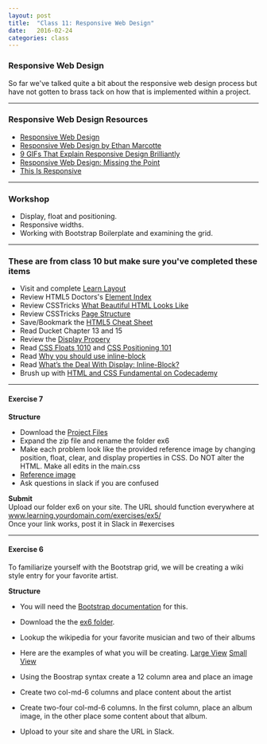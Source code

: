 ```yaml
---
layout: post
title:  "Class 11: Responsive Web Design"
date:   2016-02-24
categories: class
---
```


### Responsive Web Design
So far we've talked quite a bit about the responsive web design process but have not gotten to brass tack on how that is implemented within a project.


---

### Responsive Web Design Resources
* [Responsive Web Design](http://learn.shayhowe.com/advanced-html-css/responsive-web-design/)  
* [Responsive Web Design by Ethan Marcotte](http://alistapart.com/article/responsive-web-design)
* [9 GIFs That Explain Responsive Design Brilliantly](http://www.fastcodesign.com/3038367/9-gifs-that-explain-responsive-design-brilliantly)  
* [Responsive Web Design: Missing the Point](http://bradfrost.com/blog/web/responsive-web-design-missing-the-point/)  
* [This Is Responsive](https://bradfrost.github.io/this-is-responsive/)

---

### Workshop
* Display, float and positioning.  
* Responsive widths.  
* Working with Bootstrap Boilerplate and examining the grid.  

---

### These are from class 10 but make sure you've completed these items
* Visit and complete [Learn Layout](http://learnlayout.com/display.html)  
* Review HTML5 Doctors's [Element Index](http://html5doctor.com/element-index/)  
* Review CSSTricks [What Beautiful HTML Looks Like](https://css-tricks.com/examples/CleanCode/Beautiful-HTML.png)  
* Review CSSTricks [Page Structure](https://css-tricks.com/snippets/html/html5-page-structure/)  
* Save/Bookmark the [HTML5 Cheat Sheet](http://websitesetup.org/html5-cheat-sheet/)  
* Read Ducket Chapter 13 and 15  
* Review the [Display Propery](https://css-tricks.com/almanac/properties/d/display/)
* Read [CSS Floats 1010](http://alistapart.com/article/css-floats-101) and [CSS Positioning 101](http://alistapart.com/article/css-floats-101)  
* Read [Why you should use inline-block](http://joshnh.com/weblog/why-you-should-use-inline-block-when-positioning-elements/)  
* Read [What’s the Deal With Display: Inline-Block?](http://designshack.net/articles/css/whats-the-deal-with-display-inline-block/)  
* Brush up with [HTML and CSS Fundamental on Codecademy](https://www.codecademy.com/learn/web)  

---

#### Exercise 7

**Structure**

* Download the [Project Files](https://www.dropbox.com/s/35m35afu6mbhj7l/ex5.zip?dl=0)
* Expand the zip file and rename the folder ex6
* Make each problem look like the provided reference image by changing position, float, clear, and display properties in CSS. Do NOT alter the HTML. Make all edits in the main.css  
* [Reference image](https://dl.dropboxusercontent.com/u/25741860/mason/exercises/ex6/boxes.png)
* Ask questions in slack if you are confused


**Submit**  
Upload our folder ex6 on your site. The URL should function everywhere at
www.learning.yourdomain.com/exercises/ex5/  
Once your link works, post it in Slack in #exercises


---



#### Exercise 6

To familiarize yourself with the Bootstrap grid, we will be creating a wiki style entry for your favorite artist.

**Structure**  

* You will  need the [Bootstrap documentation](http://getbootstrap.com/) for this.  
* Download the the [ex6 folder](https://www.dropbox.com/s/zn3arh5ymgqrvx1/ex6.zip?dl=0).  
* Lookup the wikipedia for your favorite musician and two of their albums  
* Here are the examples of what you will be creating. [Large View](https://dl.dropboxusercontent.com/u/25741860/mason/exercises/ex7/largeview.png) [Small View](https://dl.dropboxusercontent.com/u/25741860/mason/exercises/ex7/smallview.png)    
* Using the Boostrap syntax create a 12 column area and place an image  
* Create two col-md-6 columns and place content about the artist  
* Create two-four col-md-6 columns. In the first column, place an album image, in the other place some content about that album.   


* Upload to your site and share the URL in Slack.
